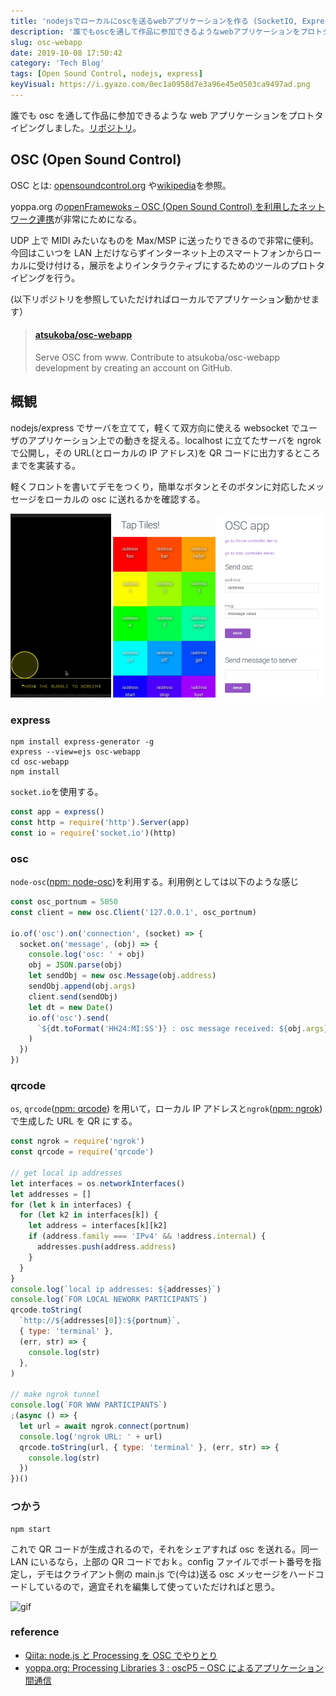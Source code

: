 ```yaml
---
title: 'nodejsでローカルにoscを送るwebアプリケーションを作る (SocketIO, Express)'
description: '誰でもoscを通して作品に参加できるようなwebアプリケーションをプロトタイピングしました。'
slug: osc-webapp
date: 2019-10-08 17:50:42
category: 'Tech Blog'
tags: [Open Sound Control, nodejs, express]
keyVisual: https://i.gyazo.com/0ec1a0958d7e3a96e45e0503ca9497ad.png
---
```


誰でも osc を通して作品に参加できるような web アプリケーションをプロトタイピングしました。[リポジトリ]("https://github.com/atsukoba/osc-webapp")。

## OSC (Open Sound Control)

OSC とは: [opensoundcontrol.org](http://opensoundcontrol.org/) や[wikipedia](https://ja.wikipedia.org/wiki/OpenSound_Control)を参照。

yoppa.org の[openFramewoks – OSC (Open Sound Control) を利用したネットワーク連携](https://yoppa.org/ma2_10/2279.html)が非常にためになる。

UDP 上で MIDI みたいなものを Max/MSP に送ったりできるので非常に便利。今回はこいつを LAN 上だけならずインターネット上のスマートフォンからローカルに受け付ける，展示をよりインタラクティブにするためのツールのプロトタイピングを行う。

(以下リポジトリを参照していただければローカルでアプリケーション動かせます）

<blockquote class="embedly-card"><h4><a href="https://github.com/atsukoba/osc-webapp">atsukoba/osc-webapp</a></h4><p>Serve OSC from www. Contribute to atsukoba/osc-webapp development by creating an account on GitHub.</p></blockquote>
<script async src="//cdn.embedly.com/widgets/platform.js" charset="UTF-8"></script>

## 概観

nodejs/express でサーバを立てて，軽くて双方向に使える websocket でユーザのアプリケーション上での動きを捉える。localhost に立てたサーバを ngrok で公開し，その URL(とローカルの IP アドレス)を QR コードに出力するところまでを実装する。

軽くフロントを書いてデモをつくり，簡単なボタンとそのボタンに対応したメッセージをローカルの osc に送れるかを確認する。

![alt](/images/works/osc-webapp.png 'デモのスクリーンショット')

### express

```shell
npm install express-generator -g
express --view=ejs osc-webapp
cd osc-webapp
npm install
```

`socket.io`を使用する。

```javascript
const app = express()
const http = require('http').Server(app)
const io = require('socket.io')(http)
```

### osc

`node-osc`([npm: node-osc](https://www.npmjs.com/package/node-osc))を利用する。利用例としては以下のような感じ

```javascript
const osc_portnum = 5050
const client = new osc.Client('127.0.0.1', osc_portnum)

io.of('osc').on('connection', (socket) => {
  socket.on('message', (obj) => {
    console.log('osc: ' + obj)
    obj = JSON.parse(obj)
    let sendObj = new osc.Message(obj.address)
    sendObj.append(obj.args)
    client.send(sendObj)
    let dt = new Date()
    io.of('osc').send(
      `${dt.toFormat('HH24:MI:SS')} : osc message received: ${obj.args}`,
    )
  })
})
```

### qrcode

`os`, `qrcode`([npm: qrcode](https://www.npmjs.com/package/qrcode)) を用いて，ローカル IP アドレスと`ngrok`([npm: ngrok](https://www.npmjs.com/package/ngrok))で生成した URL を QR にする。

```javascript
const ngrok = require('ngrok')
const qrcode = require('qrcode')

// get local ip addresses
let interfaces = os.networkInterfaces()
let addresses = []
for (let k in interfaces) {
  for (let k2 in interfaces[k]) {
    let address = interfaces[k][k2]
    if (address.family === 'IPv4' && !address.internal) {
      addresses.push(address.address)
    }
  }
}
console.log(`local ip addresses: ${addresses}`)
console.log(`FOR LOCAL NEWORK PARTICIPANTS`)
qrcode.toString(
  `http://${addresses[0]}:${portnum}`,
  { type: 'terminal' },
  (err, str) => {
    console.log(str)
  },
)

// make ngrok tunnel
console.log(`FOR WWW PARTICIPANTS`)
;(async () => {
  let url = await ngrok.connect(portnum)
  console.log('ngrok URL: ' + url)
  qrcode.toString(url, { type: 'terminal' }, (err, str) => {
    console.log(str)
  })
})()
```

### つかう

```shell
npm start
```

これで QR コードが生成されるので，それをシェアすれば osc を送れる。同一 LAN にいるなら，上部の QR コードでおｋ。config ファイルでポート番号を指定し，デモはクライアント側の main.js で(今は)送る osc メッセージをハードコードしているので，適宜それを編集して使っていただければと思う。

![gif](https://i.gyazo.com/3872867c437f9bb2db573f1f3f2b69d1.gif)

### reference

- [Qiita: node.js と Processing を OSC でやりとり](https://qiita.com/tkyko13/items/d219a509d8367e272055)
- [yoppa.org: Processing Libraries 3 : oscP5 – OSC によるアプリケーション間通信](https://yoppa.org/sfc_design16/7927.html)
